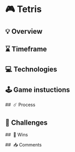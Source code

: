 # 🎮 Tetris

## 💡 Overview

## ⌛️ Timeframe

## 💻 Technologies

## 🕹 Game instuctions

##  ☄️ Process

## 🚧 Challenges

##  🎏 Wins

##  📥 Comments
